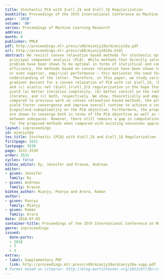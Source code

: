 ```yaml
---
title: Stochastic PCA with $\ell_2$ and $\ell_1$ Regularization
booktitle: Proceedings of the 35th International Conference on Machine Learning
year: '2018'
volume: '80'
series: Proceedings of Machine Learning Research
address: 
month: 0
publisher: PMLR
pdf: http://proceedings.mlr.press/v80/mianjy18a/mianjy18a.pdf
url: http://proceedings.mlr.press/v80/mianjy2018a.html
abstract: We revisit convex relaxation based methods for stochastic optimization of
  principal component analysis (PCA). While methods that directly solve the nonconvex
  problem have been shown to be optimal in terms of statistical and computational
  efficiency, the methods based on convex relaxation have been shown to enjoy comparable,
  or even superior, empirical performance – this motivates the need for a deeper formal
  understanding of the latter. Therefore, in this paper, we study variants of stochastic
  gradient descent for a convex relaxation of PCA with (a) $\ell_2$, (b) $\ell_1$,
  and (c) elastic net ($\ell_1+\ell_2)$ regularization in the hope that these variants
  yield (a) better iteration complexity, (b) better control on the rank of the intermediate
  iterates, and (c) both, respectively. We show, theoretically and empirically, that
  compared to previous work on convex relaxation based methods, the proposed variants
  yield faster convergence and improve overall runtime to achieve a certain user-specified
  $\epsilon$-suboptimality on the PCA objective. Furthermore, the proposed methods
  are shown to converge both in terms of the PCA objective as well as the distance
  between subspaces. However, there still remains a gap in computational requirements
  for the proposed methods when compared with existing nonconvex approaches.
layout: inproceedings
id: mianjy18a
tex_title: Stochastic {PCA} with $\ell_2$ and $\ell_1$ Regularization
firstpage: 3531
lastpage: 3539
page: 3531-3539
order: 3531
cycles: false
bibtex_editor: Dy, Jennifer and Krause, Andreas
editor:
- given: Jennifer
  family: Dy
- given: Andreas
  family: Krause
bibtex_author: Mianjy, Poorya and Arora, Raman
author:
- given: Poorya
  family: Mianjy
- given: Raman
  family: Arora
date: 2018-07-03
container-title: Proceedings of the 35th International Conference on Machine Learning
genre: inproceedings
issued:
  date-parts:
  - 2018
  - 7
  - 3
extras:
- label: Supplementary PDF
  link: http://proceedings.mlr.press/v80/mianjy18a/mianjy18a-supp.pdf
# Format based on citeproc: http://blog.martinfenner.org/2013/07/30/citeproc-yaml-for-bibliographies/
---
```

